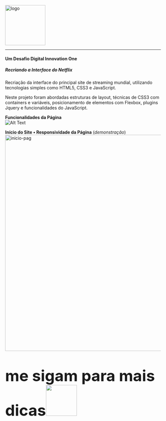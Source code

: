 <img src="https://logodownload.org/wp-content/uploads/2014/10/netflix-logo-1-1.png" alt="logo" width="130px">
<hr>

#### Um  Desafio Digital Innovation One
##### Recriando a Interface do Netflix 
Recriação da interface do principal site de streaming mundial, utilizando tecnologias simples como HTML5, CSS3 e JavaScript. 

Neste projeto foram abordadas estruturas de layout, técnicas de CSS3 com containers e variáveis, posicionamento de elementos com Flexbox, plugins Jquery e funcionalidades do JavaScript.

**Funcionalidades da Página** <br>
![Alt Text](https://github.com/narelo/netflix-interface/blob/main/img/demo.gif?raw=true)

**Início do Site • Responsividade da Página** (*demonstração*) 
<img src="https://github.com/narelo/netflix-interface/blob/main/img/inicio.JPG?raw=true" alt="inicio-pag" width="700px">

<p style="font-size:50px"><b>me sigam para mais dicas</b><img src="https://github.com/narelo/netflix-interface/blob/main/img/avatar.png?raw=true" width="100px"></p>







